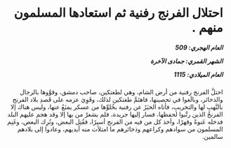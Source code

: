 <h1 dir="rtl">احتلال الفرنج رفنية ثم استعادها المسلمون منهم .</h1>

<h5 dir="rtl">العام الهجري:  509

الشهر القمري: جمادى الآخرة

العام الميلادي: 1115</h5>

<p dir="rtl">احتلَّ الفرنج رفنية من أرض الشام، وهي لطغتكين، صاحب دمشق، وقوَّوها بالرجال والذخائر، وبالَغوا في تحصينها، فاهتَمَّ طغتكين لذلك، وقَوِيَ عزمه على قَصدِ بلاد الفرنج بالنَّهبِ لها والتخريبِ، فأتاه الخبَرُ عن رفنية بخُلوِّها من عسكر يمنَعُ عنها، وليس هناك إلا الفرنجُ الذين رتَّبوا لحفظها، فسار إليها جريدة، فلم يشعرْ من بها إلا وقد هجم عليهم البلد فدخله عَنوةً وقهرًا، وأخذ كل من فيه من الفرنج أسيرًا، فقُتِل البعض، وتُرِك البعض، وغَنِم المسلمون من سوادهم وكراعهم وذخائرهم ما امتلأت منه أيديهم، وعادوا إلى بلادهم سالمين.</p></br>
